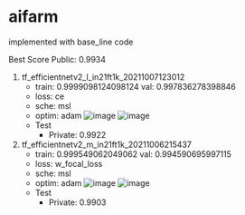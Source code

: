 # aifarm
implemented with base_line code

Best Score Public: 0.9934
1. tf_efficientnetv2_l_in21ft1k_20211007123012 
   - train: 0.9999098124098124 val: 0.997836278398846
   - loss: ce
   - sche: msl
   - optim: adam
   ![image](https://user-images.githubusercontent.com/55650445/136345336-5aa283c0-0c81-4eba-a4a5-b08fd1b20c27.png)
   ![image](https://user-images.githubusercontent.com/55650445/136345371-9fee8179-a369-4eb3-ae8e-fc2cc2d190c4.png)
   - Test
      - Private: 0.9922
2. tf_efficientnetv2_m_in21ft1k_20211006215437 
   - train: 0.999549062049062  val: 0.994590695997115
   - loss: w_focal_loss
   - sche: msl
   - optim: adam
   ![image](https://user-images.githubusercontent.com/55650445/136344916-c683b495-2b96-465a-98b6-80e945d61efa.png)
   ![image](https://user-images.githubusercontent.com/55650445/136344881-9567bd17-3691-4134-b5bd-f26f11cef75a.png)
   - Test
      - Private: 0.9903
    
